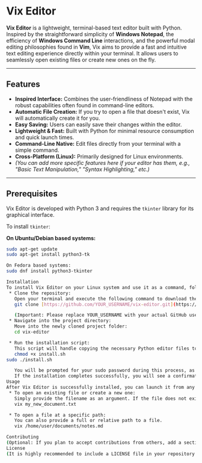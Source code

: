 # Vix Editor

**Vix Editor** is a lightweight, terminal-based text editor built with Python. Inspired by the straightforward simplicity of **Windows Notepad**, the efficiency of **Windows Command Line** interactions, and the powerful modal editing philosophies found in **Vim**, Vix aims to provide a fast and intuitive text editing experience directly within your terminal. It allows users to seamlessly open existing files or create new ones on the fly.

---
## Features

* **Inspired Interface:** Combines the user-friendliness of Notepad with the robust capabilities often found in command-line editors.
* **Automatic File Creation:** If you try to open a file that doesn't exist, Vix will automatically create it for you.
* **Easy Saving:** Users can easily save their changes within the editor.
* **Lightweight & Fast:** Built with Python for minimal resource consumption and quick launch times.
* **Command-Line Native:** Edit files directly from your terminal with a simple command.
* **Cross-Platform (Linux):** Primarily designed for Linux environments.
* *(You can add more specific features here if your editor has them, e.g., "Basic Text Manipulation," "Syntax Highlighting," etc.)*

---
## Prerequisites

Vix Editor is developed with Python 3 and requires the `tkinter` library for its graphical interface.

To install `tkinter`:

**On Ubuntu/Debian based systems:**

```bash
sudo apt-get update
sudo apt-get install python3-tk

On Fedora based systems:
sudo dnf install python3-tkinter

Installation
To install Vix Editor on your Linux system and use it as a command, follow these steps:
 * Clone the repository:
   Open your terminal and execute the following command to download the Vix Editor project to your local machine:
   git clone [https://github.com/YOUR_USERNAME/vix-editor.git](https://github.com/YOUR_USERNAME/vix-editor.git)

   (Important: Please replace YOUR_USERNAME with your actual GitHub username and vix-editor with the name of your repository.)
 * Navigate into the project directory:
   Move into the newly cloned project folder:
   cd vix-editor

 * Run the installation script:
   This script will handle copying the necessary Python editor files to /opt/vix and setting up the vix command in /usr/local/bin, making it accessible from any directory in your terminal.
   chmod +x install.sh
sudo ./install.sh

   You will be prompted for your sudo password during this process, as the script needs elevated privileges to place files in system directories.
   If the installation completes successfully, you will see a confirmation message in your terminal.
Usage
After Vix Editor is successfully installed, you can launch it from any location in your terminal using the vix command:
 * To open an existing file or create a new one:
   Simply provide the filename as an argument. If the file does not exist, Vix will create an empty file for you.
   vix my_new_document.txt

 * To open a file at a specific path:
   You can also provide a full or relative path to a file.
   vix /home/user/documents/notes.md

Contributing
(Optional: If you plan to accept contributions from others, add a section here explaining how they can contribute. For example: "Contributions are welcome! If you have suggestions for improvements, bug fixes, or new features, please feel free to fork the repository and submit a pull request. For major changes, please open an issue first to discuss what you would like to change.")
License
(It is highly recommended to include a LICENSE file in your repository. This tells others how they can use your code. If you choose a common open-source license like MIT, you can add a line here, e.g.: "This project is licensed under the MIT License - see the LICENSE file for details.")
